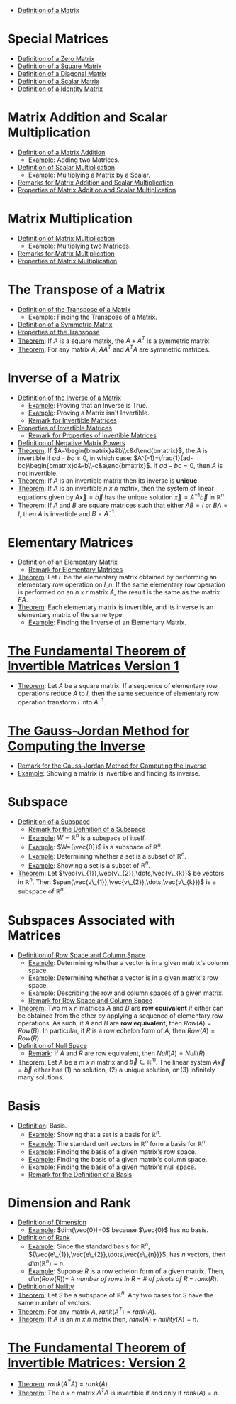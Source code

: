 * [Definition of a Matrix](3.1%20Matrix%20Operations.html#definition-definition-of-a-matrix)

# Special Matrices

* [Definition of a Zero Matrix](3.1%20Matrix%20Operations.html#definition-zero-matrix)
* [Definition of a Square Matrix](3.1%20Matrix%20Operations.html#definition-square-matrix)
* [Definition of a Diagonal Matrix](3.1%20Matrix%20Operations.html#definition-diagonal-matrix)
* [Definition of a Scalar Matrix](3.1%20Matrix%20Operations.html#definition-scalar-matrix)
* [Definition of a Identity Matrix](3.1%20Matrix%20Operations.html#definition-identity-matrix)

# Matrix Addition and Scalar Multiplication

* [Definition of a Matrix Addition](3.1%20Matrix%20Operations.html#definition-matrix-addition)
  * [Example](3.1%20Matrix%20Operations.html#example): Adding two Matrices.
* [Definition of Scalar Multiplication](3.1%20Matrix%20Operations.html#definition-scalar-multiplication)
  * [Example](3.1%20Matrix%20Operations.html#example-scalar-matrix): Multiplying a Matrix by a Scalar.
* [Remarks for Matrix Addition and Scalar Multiplication](3.1%20Matrix%20Operations.html#remark-matrix-addition-and-scalar-multiplication) 
* [Properties of Matrix Addition and Scalar Multiplication](3.2%20Matrix%20Algebra.html#theorem-algebraic-properties-of-matrix-addition-and-scalar-multiplication)

# Matrix Multiplication

* [Definition of Matrix Multiplication](3.1%20Matrix%20Operations.html#definition-matrix-multiplication)
  * [Example](3.1%20Matrix%20Operations.html#example-multiplying-two-matrices): Multiplying two Matrices.
* [Remarks for Matrix Multiplication](3.1%20Matrix%20Operations.html#remark-matrix-multiplication)
* [Properties of Matrix Multiplication](3.2%20Matrix%20Algebra.html#theorem-properties-of-matrix-multiplication)

# The Transpose of a Matrix

* [Definition of the Transpose of a Matrix](3.1%20Matrix%20Operations.html#definition-transpose-of-a-matrix)
  * [Example](3.1%20Matrix%20Operations.html#example-finding-the-transpose): Finding the Transpose of a Matrix.
* [Definition of a Symmetric Matrix](3.1%20Matrix%20Operations.html#definition-symmetric-matrix)
* [Properties of the Transpose](3.2%20Matrix%20Algebra.html#theorem-properties-of-the-transpose)
* [Theorem](3.2%20Matrix%20Algebra.html#theorem-transpose-and-symmetric): If $A$ is a square matrix, the $A+A^{T}$ is a symmetric matrix.
* [Theorem](3.2%20Matrix%20Algebra.html#theorem-transpose-and-symmetric): For any matrix $A$, $AA^{T}$ and $A^{T}A$ are symmetric matrices.

# Inverse of a Matrix

* [Definition of the Inverse of a Matrix](3.3%20The%20Inverse%20of%20a%20Matrix.html#definition-invertible-matrix)
  * [Example](3.3%20The%20Inverse%20of%20a%20Matrix.html#example-proving-an-inverse-is-true): Proving that an Inverse is True.
  * [Example](3.3%20The%20Inverse%20of%20a%20Matrix.html#example-proving-a-matrix-is-not-invertible): Proving a Matrix isn't Invertible.
  * [Remark for Invertible Matrices](3.3%20The%20Inverse%20of%20a%20Matrix.html#remark-matrix-multiplication-and-inverses)
* [Properties of Invertible Matrices](3.3%20The%20Inverse%20of%20a%20Matrix.html#theorem-properties-of-invertible-matrices)
  * [Remark for Properties of Invertible Matrices](3.3%20The%20Inverse%20of%20a%20Matrix.html#remark-properties-of-invertible-matrices)
* [Definition of Negative Matrix Powers](3.3%20The%20Inverse%20of%20a%20Matrix.html#definition-invertible-matrices-and-powers)
* [Theorem](3.3%20The%20Inverse%20of%20a%20Matrix.html#theorem-inverse-of-2-x-2-matrices): If $A=\begin{bmatrix}a&b\\c&d\end{bmatrix}$, the $A$ is invertible if $ad-bc\neq0$, in which case: $A^{-1}=\frac{1}{ad-bc}\begin{bmatrix}d&-b\\-c&a\end{bmatrix}$. If $ad-bc=0$, then $A$ is not invertible.
* [Theorem](3.3%20The%20Inverse%20of%20a%20Matrix.html#theorem-inverses-and-unique-solutions): If $A$ is an invertible matrix then its inverse is **unique**.
* [Theorem](3.3%20The%20Inverse%20of%20a%20Matrix.html#theorem-invertible-matrices-and-systems-of-linear-equations): If $A$ is an invertible *n x n* matrix, then the system of linear equations given by $A\vec{x}=\vec{b}$ has the unique solution $\vec{x}=A^{-1}\vec{b}$ in $\mathbb{R}^{n}$.
* [Theorem](3.3%20The%20Inverse%20of%20a%20Matrix.html#theorem-invertible-matrix-theorem): If $A$ and $B$ are square matrices such that either $AB=I$ or $BA=I$, then $A$ is invertible and $B=A^{-1}$.

# Elementary Matrices

* [Definition of an Elementary Matrix](3.3%20The%20Inverse%20of%20a%20Matrix.html#definition-elementary-matrix)
  * [Remark for Elementary Matrices](3.3%20The%20Inverse%20of%20a%20Matrix.html#remark-elementary-matrix)
* [Theorem](3.3%20The%20Inverse%20of%20a%20Matrix.html#theorem-elementary-matrices-and-elementary-row-operations): Let $E$ be the elementary matrix obtained by performing an elementary row operation on $I\_{n}$. If the same elementary row operation is performed on an *n x r* matrix $A$, the result is the same as the matrix $EA$.
* [Theorem](3.3%20The%20Inverse%20of%20a%20Matrix.html#theorem-invertibility-of-elementary-matrices): Each elementary matrix is invertible, and its inverse is an elementary matrix of the same type.
  * [Example](3.3%20The%20Inverse%20of%20a%20Matrix.html#example-invertibility-of-elementary-matrices): Finding the Inverse of an Elementary Matrix.

# [The Fundamental Theorem of Invertible Matrices Version 1](3.3%20The%20Inverse%20of%20a%20Matrix.html#theorem-the-fundamental-theorem-of-invertible-matrices-version-1)

* [Theorem](3.3%20The%20Inverse%20of%20a%20Matrix.html#theorem-inverse-and-elementary-matrices): Let $A$ be a square matrix. If a sequence of elementary row operations reduce $A$ to $I$, then the same sequence of elementary row operation transform $I$ into $A^{-1}$.

# [The Gauss-Jordan Method for Computing the Inverse](3.3%20The%20Inverse%20of%20a%20Matrix.html#the-gauss-jordan-method-for-computing-the-inverse)

* [Remark for the Gauss-Jordan Method for Computing the Inverse](3.3%20The%20Inverse%20of%20a%20Matrix.html#the-gauss-jordan-method-for-computing-the-inverse-remark-the-gauss-jordan-method-for-computing-the-inverse)
* [Example](3.3%20The%20Inverse%20of%20a%20Matrix.html#example-the-gauss-jordan-method-for-computing-the-inverse): Showing a matrix is invertible and finding its inverse.

# Subspace

* [Definition of a Subspace](3.5%20Subspaces,%20Basis,%20Dimension,%20and%20Rank.html#definition-subspace)
  * [Remark for the Definition of a Subspace](3.5%20Subspaces,%20Basis,%20Dimension,%20and%20Rank.html#remark-subspace)
  * [Example](3.5%20Subspaces,%20Basis,%20Dimension,%20and%20Rank.html#example-subspace-of-itself): $W=\mathbb{R}^{n}$ is a subspace of itself.
  * [Example](3.5%20Subspaces,%20Basis,%20Dimension,%20and%20Rank.html#example-zero-vector-and-subspaces): $W={\vec{0}}$ is a subspace of $\mathbb{R}^{n}$.
  * [Example](3.5%20Subspaces,%20Basis,%20Dimension,%20and%20Rank.html#example-determining-whether-a-set-is-a-subspace): Determining whether a set is a subset of $\mathbb{R}^{n}$.
  * [Example](3.5%20Subspaces,%20Basis,%20Dimension,%20and%20Rank.html#example-showing-a-set-is-a-subspace): Showing a set is a subset of $\mathbb{R}^{n}$.
* [Theorem](3.5%20Subspaces,%20Basis,%20Dimension,%20and%20Rank.html#theorem-span-and-subspace): Let $\vec{v\_{1}},\vec{v\_{2}},\dots,\vec{v\_{k}}$ be vectors in $\mathbb{R}^{n}$. Then $span(\vec{v\_{1}},\vec{v\_{2}},\dots,\vec{v\_{k}})$ is a subspace of $\mathbb{R}^{n}$. 

# Subspaces Associated with Matrices

* [Definition of Row Space and Column Space](3.5%20Subspaces,%20Basis,%20Dimension,%20and%20Rank.html#definition-row-space-and-column-space)
  * [Example](3.5%20Subspaces,%20Basis,%20Dimension,%20and%20Rank.html#example-row-space-and-column-space): Determining whether a vector is in a given matrix's column space
  * [Example](3.5%20Subspaces,%20Basis,%20Dimension,%20and%20Rank.html#example-row-space-and-column-space): Determining whether a vector is in a given matrix's row space.
  * [Example](3.5%20Subspaces,%20Basis,%20Dimension,%20and%20Rank.html#example-row-space-and-column-space): Describing the row and column spaces of a given matrix.
  * [Remark for Row Space and Column Space](3.5%20Subspaces,%20Basis,%20Dimension,%20and%20Rank.html#remark-row-space-and-column-space)
* [Theorem](3.5%20Subspaces,%20Basis,%20Dimension,%20and%20Rank.html#theorem-row-equivalence): Two *m x n* matrices $A$ and $B$ are **row equivalent** if either can be obtained from the other by applying a sequence of elementary row operations. As such, if $A$ and $B$ are **row equivalent**, then $Row(A)=Row(B)$. In particular, if $R$ is a row echelon form of $A$, then $Row(A)=Row(R)$.
* [Definition of Null Space](3.5%20Subspaces,%20Basis,%20Dimension,%20and%20Rank.html#definition-null-space)
  * [Remark](3.5%20Subspaces,%20Basis,%20Dimension,%20and%20Rank.html#remark-null-space): If $A$ and $R$ are row equivalent, then $Null(A)=Null(R)$. 
* [Theorem](3.5%20Subspaces,%20Basis,%20Dimension,%20and%20Rank.html#theorem-solutions-to-a-vec-x-vec-b): Let $A$ be a *m x n* matrix and $\vec{b}\in\mathbb{R}^{m}$. The linear system $A\vec{x}=\vec{b}$ either has (1) no solution, (2) a unique solution, or (3) infinitely many solutions. 

# Basis

* [Definition](3.5%20Subspaces,%20Basis,%20Dimension,%20and%20Rank.html#definition-basis): Basis.
  * [Example](3.5%20Subspaces,%20Basis,%20Dimension,%20and%20Rank.html#example-showing-a-set-is-a-basis): Showing that a set is a basis for $\mathbb{R}^{n}$.
  * [Example](3.5%20Subspaces,%20Basis,%20Dimension,%20and%20Rank.html#example-bases-and-standard-unit-vectors): The standard unit vectors in $\mathbb{R}^{n}$ form a basis for $\mathbb{R}^{n}$.
  * [Example](3.5%20Subspaces,%20Basis,%20Dimension,%20and%20Rank.html#example-find-a-row-space-s-basis): Finding the basis of a given matrix's row space.
  * [Example](3.5%20Subspaces,%20Basis,%20Dimension,%20and%20Rank.html#example-find-a-column-space-s-basis): Finding the basis of a given matrix's column space.
  * [Example](3.5%20Subspaces,%20Basis,%20Dimension,%20and%20Rank.html#example-find-a-null-space-s-basis): Finding the basis of a given matrix's null space.
  * [Remark for the Definition of a Basis](3.5%20Subspaces,%20Basis,%20Dimension,%20and%20Rank.html#remark-basis) 

# Dimension and Rank

* [Definition of Dimension](3.5%20Subspaces,%20Basis,%20Dimension,%20and%20Rank.html#definition-dimension)
  * [Example](3.5%20Subspaces,%20Basis,%20Dimension,%20and%20Rank.html#example-dim-vec-0-0-because-vec-0-has-no-basis):  $dim(\vec{0})=0$ because $\vec{0}$ has no basis.
* [Definition of Rank](3.5%20Subspaces,%20Basis,%20Dimension,%20and%20Rank.html#definition-rank)
  * [Example](3.5%20Subspaces,%20Basis,%20Dimension,%20and%20Rank.html#example-1): Since the standard basis for $\mathbb{R}^{n}$, ${\vec{e\_{1}},\vec{e\_{2}},\dots,\vec{e\_{n}}}$, has $n$ vectors, then $dim(\mathbb{R}^{n})=n$.
  * [Example](3.5%20Subspaces,%20Basis,%20Dimension,%20and%20Rank.html#example-2): Suppose $R$ is a row echelon form of a given matrix. Then, $dim(Row(R))=$ *\# number of rows in R* $=$ *\# of pivots of R* $=$ $rank(R)$.
* [Definition of Nullity](3.5%20Subspaces,%20Basis,%20Dimension,%20and%20Rank.html#definition-nullity)
* [Theorem](3.5%20Subspaces,%20Basis,%20Dimension,%20and%20Rank.html#theorem-the-basis-theorem): Let $S$ be a subspace of $\mathbb{R}^{n}$. Any two bases for $S$ have the same number of vectors.
* [Theorem](3.5%20Subspaces,%20Basis,%20Dimension,%20and%20Rank.html#theorem-rank-and-transpose-equivalency): For any matrix $A$, $rank(A^{T})=rank(A)$.
* [Theorem](3.5%20Subspaces,%20Basis,%20Dimension,%20and%20Rank.html#theorem-rank-nullity-theorem): If $A$ is an *m x n* matrix then, $rank(A)+nullity(A)=n$.

# [The Fundamental Theorem of Invertible Matrices: Version 2](3.5%20Subspaces,%20Basis,%20Dimension,%20and%20Rank.html#theorem-the-fundamental-theorem-of-invertible-matrices-version-2)

* [Theorem](3.5%20Subspaces,%20Basis,%20Dimension,%20and%20Rank.html#theorem-rank-and-transpose): $rank(A^{T}A)=rank(A)$.
* [Theorem](3.5%20Subspaces,%20Basis,%20Dimension,%20and%20Rank.html#theorem-rank-and-transpose): The *n x n* matrix $A^{T}A$ is invertible if and only if $rank(A)=n$.
